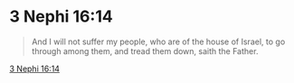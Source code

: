 # 3 Nephi 16:14

> And I will not suffer my people, who are of the house of Israel, to go through among them, and tread them down, saith the Father.

[3 Nephi 16:14](https://www.churchofjesuschrist.org/study/scriptures/bofm/3-ne/16?lang=eng&id=p14#p14)


